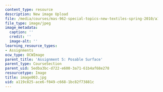 ```yaml
---
content_type: resource
description: New image Upload
file: /media/courses/mas-962-special-topics-new-textiles-spring-2010/a119c825ace6f049c6681bc82f73881c_image003.jpg
file_type: image/jpeg
image_metadata:
  caption: ''
  credit: ''
  image-alt: ''
learning_resource_types:
- Assignments
ocw_type: OCWImage
parent_title: 'Assignment 5: Posable Surface'
parent_type: CourseSection
parent_uid: 5edba3bc-d722-e600-3a71-61b4af68e278
resourcetype: Image
title: image003.jpg
uid: a119c825-ace6-f049-c668-1bc82f73881c
---
```

